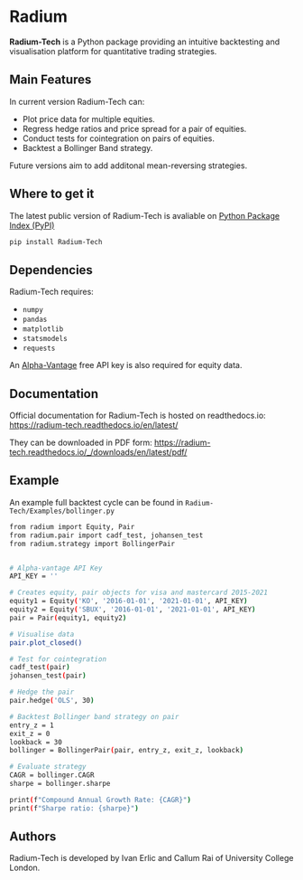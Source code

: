 # Radium

**Radium-Tech** is a Python package providing an intuitive backtesting and visualisation platform for quantitative trading strategies.

## Main Features

In current version Radium-Tech can:
- Plot price data for multiple equities.
- Regress hedge ratios and price spread for a pair of equities.
- Conduct tests for cointegration on pairs of equities.
- Backtest a Bollinger Band strategy.

Future versions aim to add additonal mean-reversing strategies.

## Where to get it

The latest public version of Radium-Tech is avaliable on [Python Package Index (PyPI)](https://pypi.org/project/Radium-Tech/)

```sh
pip install Radium-Tech
```

## Dependencies

Radium-Tech requires:
- `numpy`
- `pandas`
- `matplotlib`
- `statsmodels`
- `requests`

An [Alpha-Vantage](https://www.alphavantage.co/) free API key is also required for equity data.

## Documentation

Official documentation for Radium-Tech is hosted on readthedocs.io: https://radium-tech.readthedocs.io/en/latest/

They can be downloaded in PDF form: https://radium-tech.readthedocs.io/_/downloads/en/latest/pdf/

## Example 

An example full backtest cycle can be found in `Radium-Tech/Examples/bollinger.py`

```sh
from radium import Equity, Pair
from radium.pair import cadf_test, johansen_test
from radium.strategy import BollingerPair


# Alpha-vantage API Key
API_KEY = ''

# Creates equity, pair objects for visa and mastercard 2015-2021
equity1 = Equity('KO', '2016-01-01', '2021-01-01', API_KEY)
equity2 = Equity('SBUX', '2016-01-01', '2021-01-01', API_KEY)
pair = Pair(equity1, equity2)

# Visualise data
pair.plot_closed()

# Test for cointegration
cadf_test(pair)
johansen_test(pair)

# Hedge the pair
pair.hedge('OLS', 30)

# Backtest Bollinger band strategy on pair
entry_z = 1
exit_z = 0
lookback = 30
bollinger = BollingerPair(pair, entry_z, exit_z, lookback)

# Evaluate strategy
CAGR = bollinger.CAGR
sharpe = bollinger.sharpe

print(f"Compound Annual Growth Rate: {CAGR}")
print(f"Sharpe ratio: {sharpe}")
```

## Authors

Radium-Tech is developed by Ivan Erlic and Callum Rai of University College London.
